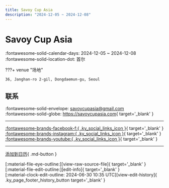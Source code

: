 ```yaml
---
title: Savoy Cup Asia
description: "2024-12-05 ~ 2024-12-08"
---
```


# Savoy Cup Asia 

:fontawesome-solid-calendar-days: 2024-12-05 ~ 2024-12-08  
:fontawesome-solid-location-dot: 首尔  

???+ venue "场地"

    36, Janghan-ro 2-gil, Dongdaemun-gu, Seoul  

## 联系

:fontawesome-solid-envelope: <savoycupasia@gmail.com>  
:fontawesome-solid-globe: <https://savoycupasia.com>{ target='_blank' }  

---

 [:fontawesome-brands-facebook-f:{ .ky_social_links_icon }](https://www.facebook.com/profile.php?id=100093296225921){ target='_blank' } [:fontawesome-brands-instagram:{ .ky_social_links_icon }](https://instagram.com/savoycupasia){ target='_blank' } [:fontawesome-brands-youtube:{ .ky_social_links_icon }](https://youtube.com/@SavoyCup){ target='_blank' }

---

[添加到日历](https://swing.news/ics/zh-Hans/2024/ko_KR/savoy-cup-asia-2024.ics){ .md-button }

<div class="ky_page_footer" markdown>
<div class="ky_page_footer_trailing" markdown="span">
[:material-file-eye-outline:][view-raw-source-file]{ target='_blank' }
[:material-file-edit-outline:][edit-info]{ target='_blank' }
</div>
<div class="ky_page_footer_leading" markdown="span">
[:material-clock-edit-outline: 2024-06-30 10:35 UTC][view-edit-history]{ .ky_page_footer_history_button target='_blank' }
</div>
</div>

[view-raw-source-file]: https://github.com/swingdance/events/blob/main/2024/ko_KR/savoy-cup-asia-2024.json "查看原始源文件"
[edit-info]: https://github.com/swingdance/events/issues/new?assignees=&labels=update+event&projects=&template=03-update_entity.yml&title=%5B2024%2Fko_KR%5D%20Savoy%20Cup%20Asia&region=ko_KR&year=2024&id=savoy-cup-asia-2024&name=Savoy%20Cup%20Asia&org_id= "编辑信息"

[view-edit-history]: https://github.com/swingdance/events/commits/main/2024/ko_KR/savoy-cup-asia-2024.json "查看编辑历史"
